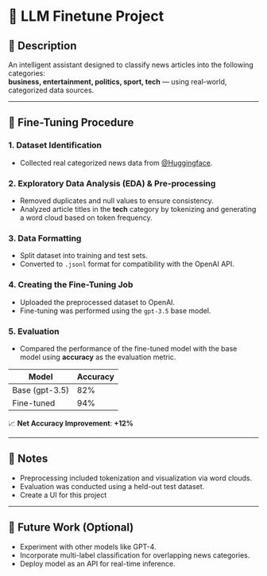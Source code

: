# 🧠 LLM Finetune Project

## 📌 Description

An intelligent assistant designed to classify news articles into the following categories:  
**business, entertainment, politics, sport, tech** — using real-world, categorized data sources.

---

## 🔧 Fine-Tuning Procedure

### 1. Dataset Identification
- Collected real categorized news data from [@Huggingface](https://huggingface.co/).

### 2. Exploratory Data Analysis (EDA) & Pre-processing
- Removed duplicates and null values to ensure consistency.  
- Analyzed article titles in the **tech** category by tokenizing and generating a word cloud based on token frequency.

### 3. Data Formatting
- Split dataset into training and test sets.
- Converted to `.jsonl` format for compatibility with the OpenAI API.

### 4. Creating the Fine-Tuning Job
- Uploaded the preprocessed dataset to OpenAI.
- Fine-tuning was performed using the `gpt-3.5` base model.

### 5. Evaluation
- Compared the performance of the fine-tuned model with the base model using **accuracy** as the evaluation metric.

| Model           | Accuracy |
|----------------|----------|
| Base (gpt-3.5) | 82%      |
| Fine-tuned     | 94%      |

📈 **Net Accuracy Improvement**: **+12%**

---

## 📝 Notes
- Preprocessing included tokenization and visualization via word clouds.
- Evaluation was conducted using a held-out test dataset.
- Create a UI for this project
---

## 📂 Future Work (Optional)
- Experiment with other models like GPT-4.
- Incorporate multi-label classification for overlapping news categories.
- Deploy model as an API for real-time inference.

